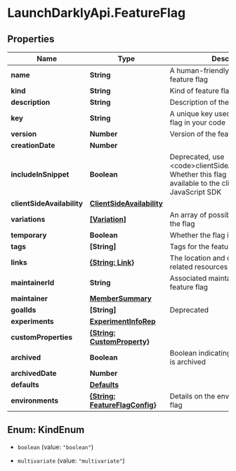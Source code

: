 # LaunchDarklyApi.FeatureFlag

## Properties

Name | Type | Description | Notes
------------ | ------------- | ------------- | -------------
**name** | **String** | A human-friendly name for the feature flag | 
**kind** | **String** | Kind of feature flag | 
**description** | **String** | Description of the feature flag | [optional] 
**key** | **String** | A unique key used to reference the flag in your code | 
**version** | **Number** | Version of the feature flag | 
**creationDate** | **Number** |  | 
**includeInSnippet** | **Boolean** | Deprecated, use &lt;code&gt;clientSideAvailability&lt;/code&gt;. Whether this flag should be made available to the client-side JavaScript SDK | [optional] 
**clientSideAvailability** | [**ClientSideAvailability**](ClientSideAvailability.md) |  | [optional] 
**variations** | [**[Variation]**](Variation.md) | An array of possible variations for the flag | 
**temporary** | **Boolean** | Whether the flag is a temporary flag | 
**tags** | **[String]** | Tags for the feature flag | 
**links** | [**{String: Link}**](Link.md) | The location and content type of related resources | 
**maintainerId** | **String** | Associated maintainerId for the feature flag | [optional] 
**maintainer** | [**MemberSummary**](MemberSummary.md) |  | [optional] 
**goalIds** | **[String]** | Deprecated | [optional] 
**experiments** | [**ExperimentInfoRep**](ExperimentInfoRep.md) |  | 
**customProperties** | [**{String: CustomProperty}**](CustomProperty.md) |  | 
**archived** | **Boolean** | Boolean indicating if the feature flag is archived | 
**archivedDate** | **Number** |  | [optional] 
**defaults** | [**Defaults**](Defaults.md) |  | [optional] 
**environments** | [**{String: FeatureFlagConfig}**](FeatureFlagConfig.md) | Details on the environments for this flag | 



## Enum: KindEnum


* `boolean` (value: `"boolean"`)

* `multivariate` (value: `"multivariate"`)




